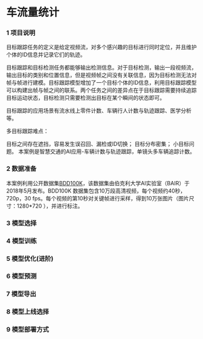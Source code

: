 # 车流量统计


### 1 项目说明

目标跟踪任务的定义是给定视频流，对多个感兴趣的目标进行同时定位，并且维护个体的ID信息并记录它们的轨迹。

目标跟踪和目标检测任务都能够输出检测信息。对于目标检测，输出一段视频流，输出目标的类别和位置信息，但是视频帧之间没有关联信息，因为目标检测无法对帧与帧进行建模。目标跟踪模型增加了一个目标个体的ID信息，利用目标跟踪模型可以构建出帧与帧之间的联系。两个任务之间的差异点在于目标跟踪需要持续追踪目标运动状态，目标检测只需要检测出目标在某个瞬间的状态即可。

目标跟踪的应用场景有流水线上零件计数、车辆行人计数与轨迹跟踪、医学分析等。

多目标跟踪难点：

目标之间存在遮挡，容易发生误召回、漏检或ID切换；
目标分布密集；
小目标问题。
本案例是智慧交通的AI应用-车辆计数与轨迹跟踪，单镜头多车辆追踪计数。

### 2 数据准备

本案例利用公开数据集[BDD100K](https://bdd-data.berkeley.edu/)，该数据集由伯克利大学AI实验室（BAIR）于2018年5月发布。BDD100K 数据集包含10万段高清视频，每个视频约40秒，720p，30 fps。每个视频的第10秒对关键帧进行采样，得到10万张图片（图片尺寸：1280*720 ），并进行标注。



### 3 模型选择


### 4 模型训练

### 5 模型优化(进阶)

### 6 模型预测

### 7 模型导出

### 8 模型上线选择


### 9 模型部署方式
